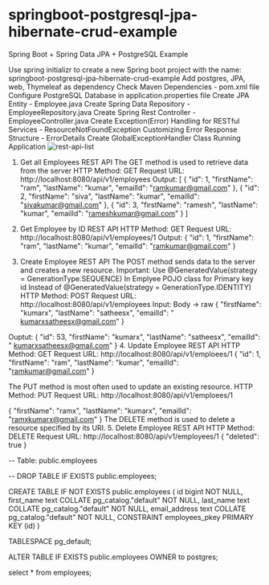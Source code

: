 # springboot-postgresql-jpa-hibernate-crud-example
Spring Boot + Spring Data JPA + PostgreSQL Example

Use spring initializr to create a new Spring boot project with the name: springboot-postgresql-jpa-hibernate-crud-example
Add postgres, JPA, web, Thymeleaf as dependency
Check Maven Dependencies - pom.xml file
Configure PostgreSQL Database in application.properties file 
Create JPA Entity - Employee.java
Create Spring Data Repository - EmployeeRepository.java
Create Spring Rest Controller - EmployeeController.java
Create Exception(Error) Handling for RESTful Services - ResourceNotFoundException
Customizing Error Response Structure - ErrorDetails
Create GlobalExceptionHandler Class
Running Application
 ![rest-api-list](https://github.com/sathees-saty/springboot-postgresql-jpa-hibernate-crud-example/assets/65384711/3c23abcd-1fd1-4b60-ada6-1a3b6712d149)

1. Get all Employees REST API
The GET method is used to retrieve data from the server
HTTP Method: GET 
Request URL: http://localhost:8080/api/v1/employees
Output:
[
    {
        "id": 1,
        "firstName": "ram",
        "lastName": "kumar",
        "emailId": "ramkumar@gmail.com"
    },
    {
        "id": 2,
        "firstName": "siva",
        "lastName": "kumar",
        "emailId": "sivakumar@gmail.com"
    },
    {
        "id": 3,
        "firstName": "ramesh",
        "lastName": "kumar",
        "emailId": "rameshkumar@gmail.com"
    }
]

2. Get Employee by ID REST API
HTTP Method: GET 
Request URL: http://localhost:8080/api/v1/employees/1
Output:
{
    "id": 1,
    "firstName": "ram",
    "lastName": "kumar",
    "emailId": "ramkumar@gmail.com"
}

1. Create Employee REST API
The POST method sends data to the server and creates a new resource. 
Important:
Use @GeneratedValue(strategy = GenerationType.SEQUENCE)
In Emplyee POJO class for Primary key id
Instead of 
@GeneratedValue(strategy = GenerationType.IDENTITY) 
HTTP Method: POST 
Request URL: http://localhost:8080/api/v1/employees 
Input: Body -> raw
{
"firstName": "kumarx",
"lastName": "satheesx",
"emailId": " kumarxsatheesx@gmail.com"
}

Ouptut:
{
    "id": 53,
    "firstName": "kumarx",
    "lastName": "satheesx",
    "emailId": " kumarxsatheesx@gmail.com"
}
4. Update Employee REST API
HTTP Method: GET 
Request URL: http://localhost:8080/api/v1/emploees/1
{
    "id": 1,
    "firstName": "ram",
    "lastName": "kumar",
    "emailId": "ramkumar@gmail.com"
}


The PUT method is most often used to update an existing resource.
HTTP Method: PUT 
Request URL: http://localhost:8080/api/v1/emploees/1

{
    "firstName": "ramx",
    "lastName": "kumarx",
    "emailId": "ramxkumarx@gmail.com"
}
The DELETE method is used to delete a resource specified by its URI.
5. Delete Employee REST API
HTTP Method: DELETE 
Request URL: http://localhost:8080/api/v1/employees/1
{
    "deleted": true
}


-- Table: public.employees

-- DROP TABLE IF EXISTS public.employees;

CREATE TABLE IF NOT EXISTS public.employees
(
    id bigint NOT NULL,
    first_name text COLLATE pg_catalog."default" NOT NULL,
    last_name text COLLATE pg_catalog."default" NOT NULL,
    email_address text COLLATE pg_catalog."default" NOT NULL,
    CONSTRAINT employees_pkey PRIMARY KEY (id)
)

TABLESPACE pg_default;

ALTER TABLE IF EXISTS public.employees
    OWNER to postgres;

select * from employees;
